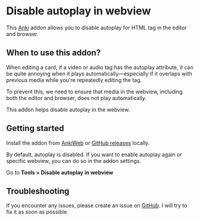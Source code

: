 # Disable autoplay in webview

This [Anki](https://apps.ankiweb.net/) addon allows you to disable autoplay for HTML tag in the editor and browser.

## When to use this addon?

When editing a card, if a video or audio tag has the autoplay attribute, it can be quite annoying when it plays
automatically—especially if it overlaps with previous media while you're repeatedly editing the tag.

To prevent this, we need to ensure that media in the webview, including both the editor and browser, does not play
automatically.

This addon helps disable autoplay in the webview.

## Getting started

Install the addon from [AnkiWeb](https://ankiweb.net/shared/info/525094096)
or [GitHub releases](https://github.com/whatasame/anki-disable-autoplay-in-webview/releases) locally.

By default, autoplay is disabled. If you want to enable autoplay again or specific webview, you can do so in the addon
settings.

Go to **Tools > Disable autoplay in webview**

## Troubleshooting

If you encounter any issues, please create an issue
on [GitHub](https://github.com/whatasame/anki-disable-autoplay-in-webview). I will try to fix it as soon as possible.
